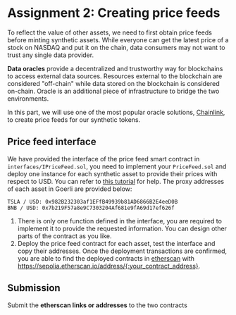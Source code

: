 # Assignment 2: Creating price feeds

To reflect the value of other assets, we need to first obtain price feeds before minting synthetic assets. While everyone can get the latest price of a stock on NASDAQ and put it on the chain, data consumers may not want to trust any single data provider.

**Data oracles** provide a decentralized and trustworthy way for blockchains to access external data sources. Resources external to the blockchain are considered "off-chain" while data stored on the blockchain is considered on-chain. Oracle is an additional piece of infrastructure to bridge the two environments.

In this part, we will use one of the most popular oracle solutions, [Chainlink](https://docs.chain.link/), to create price feeds for our synthetic tokens.



## Price feed interface
We have provided the interface of the price feed smart contract in `interfaces/IPriceFeed.sol`, you need to implement your `PriceFeed.sol` and deploy one instance for each synthetic asset to provide their prices with respect to USD. You can refer to [this tutorial](https://docs.chain.link/docs/get-the-latest-price/) for help. The proxy addresses of each asset in Goerli are provided below:

```
TSLA / USD: 0x982B232303af1EFfB49939b81AD6866B2E4eeD0B
BNB / USD: 0x7b219F57a8e9C7303204Af681e9fA69d17ef626f
```
1. There is only one function defined in the interface, you are required to implement it to provide the requested information. You can design other parts of the contract as you like.
2. Deploy the price feed contract for each asset, test the interface and copy their addresses. Once the deployment transactions are confirmed, you are able to find the deployed contracts in [etherscan](https://sepolia.etherscan.io/) with https://sepolia.etherscan.io/address/{:your_contract_address}.

## Submission
Submit the **etherscan links or addresses** to the two contracts
